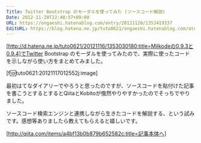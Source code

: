 ```yaml
---
Title: Twitter Bootstrap のモーダルを使ってみた (ソースコード解説)
Date: 2012-11-20T22:48:57+09:00
URL: https://ongaeshi.hatenablog.com/entry/20121120/1353419337
EditURL: https://blog.hatena.ne.jp/tuto0621/ongaeshi.hatenablog.com/atom/entry/6435922169449192585
---
```


[http://d.hatena.ne.jp/tuto0621/20121116/1353030180:title=Milkodeの0.9.3と0.9.4]でTwitter Bootstrap のモーダルを使ってみたので、実際に使ったコードを示しながら使い方をまとめてみました。

[f:id:tuto0621:20121117012552j:image]

最初はてなダイアリーでやろうと思ったのですが、ソースコードを貼付けた記事を書こうとするとするとQiitaとKobitoが俄然やりやすかったのでそっちでやりました。

ソースコード検索エンジンと連携しながら生きたコードを解説する、という試みです。感想等ありましたら教えてもらえると嬉しいです。

[http://qiita.com/items/a4bf13b0b879b652582c:title=記事本体へ]
